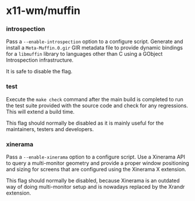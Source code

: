 # x11-wm/muffin

### introspection
Pass a `--enable-introspection` option to a configure script. Generate and install a `Meta-Muffin.0.gir` GIR metadata file to provide dynamic bindings for a `libmuffin` library to languages other than C using a GObject Introspection infrastructure.

It is safe to disable the flag.

### test
Execute the `make check` command after the main build is completed to run the test suite provided with the source code and check for any regressions. This will extend a build time.

This flag should normally be disabled as it is mainly useful for the maintainers, testers and developers.

### xinerama
Pass a `--enable-xinerama` option to a configure script. Use a Xinerama API to query a multi-monitor geometry and provide a proper window positioning and sizing for screens that are configured using the Xinerama X extension.

This flag should normally be disabled, because Xinerama is an outdated way of doing multi-monitor setup and is nowadays replaced by the Xrandr extension.
